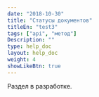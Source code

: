 ```yaml
---
date: "2018-10-30"
title: "Статусы документов"
titleEn: "test3"
tags: ["api", "метод"]
Description: ""
type: help_doc
layout: help_doc
weight: 4
showLikeBtn: true
---
```


Раздел в разработке.